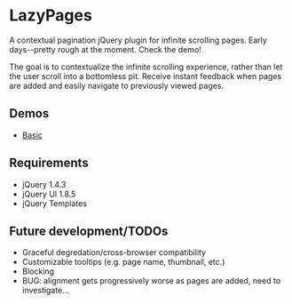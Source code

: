 LazyPages
===========

A contextual pagination jQuery plugin for infinite scrolling pages. Early days--pretty rough at the moment. Check the demo!

The goal is to contextualize the infinite scrolling experience, rather than let the user scroll into a bottomless pit. Receive instant feedback when pages are added and easily navigate to previously viewed pages.

Demos
--------------

- [Basic](http://christophercliff.github.com/lazypages/demos/basic.html "Basic")


Requirements
-------------

- jQuery 1.4.3
- jQuery UI 1.8.5
- jQuery Templates

Future development/TODOs
-------------

- Graceful degredation/cross-browser compatibility
- Customizable tooltips (e.g. page name, thumbnail, etc.)
- Blocking
- BUG: alignment gets progressively worse as pages are added, need to investigate...